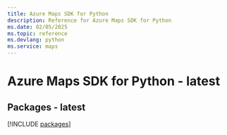 ```yaml
---
title: Azure Maps SDK for Python
description: Reference for Azure Maps SDK for Python
ms.date: 02/05/2025
ms.topic: reference
ms.devlang: python
ms.service: maps
---
```

# Azure Maps SDK for Python - latest
## Packages - latest
[!INCLUDE [packages](maps-index.md)]